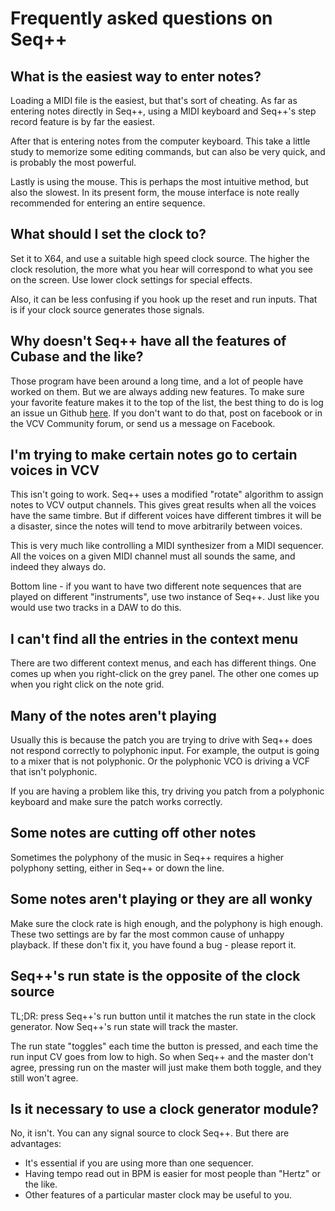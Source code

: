 # Frequently asked questions on Seq++

## What is the easiest way to enter notes?

Loading a MIDI file is the easiest, but that's sort of cheating. As far as entering notes directly in Seq++, using a MIDI keyboard and Seq++'s step record feature is by far the easiest.

After that is entering notes from the computer keyboard. This take a little study to memorize some editing commands, but can also be very quick, and is probably the most powerful.

Lastly is using the mouse. This is perhaps the most intuitive method, but also the slowest. In its present form, the mouse interface is note really recommended for entering an entire sequence.

## What should I set the clock to?

Set it to X64, and use a suitable high speed clock source. The higher the clock resolution, the more what you hear will correspond to what you see on the screen. Use lower clock settings for special effects.

Also, it can be less confusing if you hook up the reset and run inputs. That is if your clock source generates those signals.

## Why doesn't Seq++ have all the features of Cubase and the like?

Those program have been around a long time, and a lot of people have worked on them. But we are always adding new features. To make sure your favorite feature makes it to the top of the list, the best thing to do is log an issue un Github [here](https://github.com/kockie69/SquinkyVCV-main/issues). If you don't want to do that, post on facebook or in the VCV Community forum, or send us a message on Facebook.

## I'm trying to make certain notes go to certain voices in VCV

This isn't going to work. Seq++ uses a modified "rotate" algorithm to assign notes to VCV output channels. This gives great results when all the voices have the same timbre. But if different voices have different timbres it will be a disaster, since the notes will tend to move arbitrarily between voices.

This is very much like controlling a MIDI synthesizer from a MIDI sequencer. All the voices on a given MIDI channel must all sounds the same, and indeed they always do.

Bottom line - if you want to have two different note sequences that are played on different "instruments", use two instance of Seq++. Just like you would use two tracks in a DAW to do this.

## I can't find all the entries in the context menu

There are two different context menus, and each has different things. One comes up when you right-click on the grey panel. The other one comes up when you right click on the note grid.

## Many of the notes aren't playing

Usually this is because the patch you are trying to drive with Seq++ does not respond correctly to polyphonic input. For example, the output is going to a mixer that is not polyphonic. Or the polyphonic VCO is driving a VCF that isn't polyphonic.

If you are having a problem like this, try driving you patch from a polyphonic keyboard and make sure the patch works correctly.

## Some notes are cutting off other notes

Sometimes the polyphony of the music in Seq++ requires a higher polyphony setting, either in Seq++ or down the line.

## Some notes aren't playing or they are all wonky

Make sure the clock rate is high enough, and the polyphony is high enough. These two settings are by far the most common cause of unhappy playback. If these don't fix it, you have found a bug - please report it.

## Seq++'s run state is the opposite of the clock source

TL;DR: press Seq++'s run button until it matches the run state in the clock generator. Now Seq++'s run state will track the master.

The run state "toggles" each time the button is pressed, and each time the run input CV goes from low to high. So when Seq++ and the master don't agree, pressing run on the master will just make them both toggle, and they still won't agree.

## Is it necessary to use a clock generator module?

No, it isn't. You can any signal source to clock Seq++. But there are advantages:

* It's essential if you are using more than one sequencer.
* Having tempo read out in BPM is easier for most people than "Hertz" or the like.
* Other features of a particular master clock may be useful to you.
